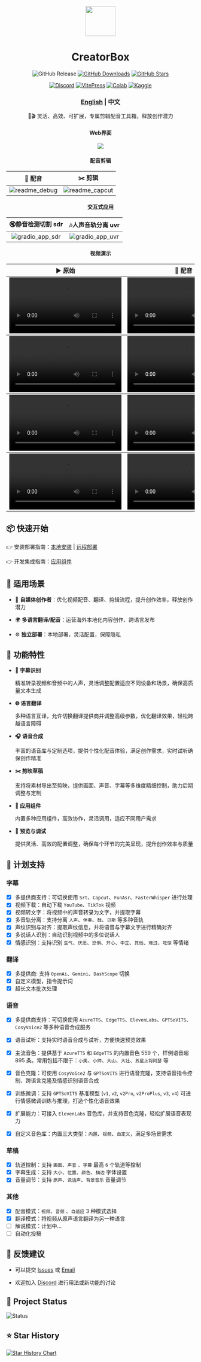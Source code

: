 <div align="center">

<img src="https://xiesx123.github.io/CreatorBox/favicon.ico" width="80" />

<h1 align="center">CreatorBox </h1>

![GitHub Release](https://img.shields.io/github/tag/xiesx123/CreatorBox.svg?style=flat&label=Release)
[![GitHub Downloads](https://img.shields.io/github/downloads/xiesx123/CreatorBox/total?logo=github&label=Downloads&color=0078D7)](https://github.com/xiesx123/CreatorBox/releases)
[![GitHub Stars](https://img.shields.io/github/stars/xiesx123/CreatorBox?logo=github&style=flat&label=Stars&color1=while)](https://github.com/xiesx123/CreatorBox/stargazers)

[![Discord](https://img.shields.io/badge/Discord-Online-44CC11?logo=discord&logoColor=white&)](https://discord.gg/kt6JWax3P6)
[![VitePress](https://img.shields.io/badge/VitePress-Doc-3E63DD?logo=markdown)](https://xiesx123.github.io/CreatorBox)
[![Colab](https://img.shields.io/badge/Colab-Launch-yellow?logo=googlecolab)](https://colab.research.google.com/drive/1VFN9991PEg2mRWWwdKhAdAmQyut7Wfu5?usp=sharing)
[![Kaggle](https://img.shields.io/badge/Kaggle-Launch-20BEFF?logo=kaggle)](https://www.kaggle.com/code/xiesx123)


  <h3><a href="README.md">English</a> | 中文 </h3>

🚀🎬 灵活、高效、可扩展，专属剪辑配音工具箱，释放创作潜力

  <h4>Web界面</h4>

![](https://xiesx123.github.io/CreatorBox/images/readme_main_zh.png)

  <h4>配音剪辑</h4>
    <table>
        <thead>
            <tr>
                <th align="center"><g-emoji class="g-emoji" alias="arrow_forward">🔧</g-emoji> 配音</th>
                <th align="center"><g-emoji class="g-emoji" alias="arrow_forward">✂️</g-emoji> 剪辑</th>
            </tr>
        </thead>
        <tbody>
            <tr>
                <td align="center">
                    <img src="https://xiesx123.github.io/CreatorBox/images/readme_debug.jpg" alt="readme_debug">
                </td>
                <td align="center">
                    <img src="https://xiesx123.github.io/CreatorBox/images/readme_capcut.jpg" alt="readme_capcut">
                </td>
            </tr>
        </tbody>
    </table>

  <h4>交互式应用</h4>
    <table>
        <thead>
            <tr>
                <th align="center"><g-emoji class="g-emoji" alias="arrow_forward">🔇</g-emoji>静音检测切割 sdr</th>
                <th align="center"><g-emoji class="g-emoji" alias="arrow_forward">🎶</g-emoji>人声音轨分离 uvr</th>
            </tr>
        </thead>
        <tbody>
            <tr>
            <td align="center">
                <img src="https://xiesx123.github.io/CreatorBox/images/gradio_app_sdr.png" alt="gradio_app_sdr">
            </td>
            <td align="center">
                <img src="https://xiesx123.github.io/CreatorBox/images/gradio_app_uvr.png" alt="gradio_app_uvr">
            </td>
            </tr>
        </tbody>
    </table>

  <h4>视频演示</h4>
    <table>
        <thead>
            <tr>
                <th align="center"><g-emoji class="g-emoji" alias="arrow_forward">▶️ 原始</th>
                <th align="center"><g-emoji class="g-emoji" alias="arrow_forward">🔁 配音</th>
            </tr>
        </thead>
        <!-- 大话西游 -->
        <tbody>
            <tr>
                <td align="center"><video
                        src="https://github.com/user-attachments/assets/b6e30353-5b08-4c12-8407-8d759233d193"></video></td>
                <td align="center"><video
                        src="https://github.com/user-attachments/assets/f57363c5-3110-4b1b-be3f-769c0e65fe9a"></video></td>
            </tr>
        </tbody>
      <!-- 求职面试 -->
      <tbody>
            <tr>
                <td align="center"><video
                        src="https://github.com/user-attachments/assets/327b819c-c811-4265-960b-83117e0da670"></video></td>
                <td align="center"><video
                        src="https://github.com/user-attachments/assets/ed6449df-dd04-45f0-9ab1-ce4a2a5b600c"></video></td>
            </tr>
        </tbody>
      <!-- 黑神话-->
      <tbody>
            <tr>
                <td align="center"><video
                        src="https://github.com/user-attachments/assets/c68c376e-54ef-4a6b-a195-fbe926c0de37"></video></td>
                <td align="center"><video
                        src="https://github.com/user-attachments/assets/e9424df6-0986-4118-af82-b5f140398471"></video></td>
            </tr>
        </tbody>
        <!-- 商品介绍-->
      <tbody>
            <tr>
                <td align="center"><video
                        src="https://github.com/user-attachments/assets/a1c9ea12-a3a0-4d0d-9d68-43659e6cc180"></video></td>
                <td align="center"><video
                        src="https://github.com/user-attachments/assets/6babdb77-90db-4ea7-b6eb-9614438fa0f1"></video></td>
            </tr>
        </tbody>
    </table>

</div>

## 📦 快速开始

👉 安装部署指南：[本地安装](https://xiesx123.github.io/CreatorBox/zh/deploy-local) | [远程部署](https://xiesx123.github.io/CreatorBox/zh/deploy-colab)

👉 开发集成指南：[应用组件](https://xiesx123.github.io/zh/CreatorBox/gradio)


## 🎨 适用场景

- 🎥 **自媒体创作者**：优化视频配音、翻译、剪辑流程，提升创作效率，释放创作潜力

- 🌍 **多语言翻译/配音**：运营海外本地化内容创作、跨语言发布

- ⚙️ **独立部署**：本地部署，灵活配置，保障隐私

## 🎯 功能特性

- **🎤 字幕识别**

  精准转录视频和音频中的人声，灵活调整配置适应不同设备和场景，确保高质量文本生成

- **🌐 语言翻译**

  多种语言互译，允许切换翻译提供商并调整高级参数，优化翻译效果，轻松跨越语言障碍

- **🎧 语音合成**

  丰富的语音库与定制选项，提供个性化配音体验，满足创作需求，实时试听确保创作精准

- **✂️ 剪映草稿**

  支持将素材导出至剪映，提供画面、声音、字幕等多维度精细控制，助力后期调整与定制

- **🧩 应用组件**

  内置多种应用组件，高效协作，灵活调用，适应不同用户需求

- **🔧 预览与调试**

  提供灵活、高效的配置调整，确保每个环节的完美呈现，提升创作效率与质量

## 📅 计划支持

### 字幕

- [x] 多提供商支持：可切换使用 `Srt`、`Capcut`、`FunAsr`、`FasterWhisper` 进行处理
- [x] 视频下载：自动下载 `YouTube`、`TikTok` 视频
- [x] 视频转文字：将视频中的声音转录为文字，并提取字幕
- [x] 多音轨分离：支持分离 `人声`、`伴奏`、`鼓`、`贝斯` 等多种音轨
- [x] 声纹识别与对齐：提取声纹信息，并将语音与字幕文字进行精确对齐
- [x] 多说话人识别：自动识别视频中的多位说话人
- [x] 情感识别：支持识别 `生气`、`厌恶`、`恐惧`、`开心`、`中立`、`其他`、`难过`、`吃惊` 等情绪

### 翻译

- [x] 多提供商: 支持 `OpenAi`、`Gemini`、`DashScope` 切换
- [x] 自定义模型，指令提示词
- [x] 超长文本批次处理

### 语音

- [x] 多提供商支持：可切换使用 `AzureTTS`、`EdgeTTS`、`ElevenLabs`、`GPTSoVITS`、`CosyVoice2` 等多种语音合成服务
- [x] 语音试听：支持实时语音合成与试听，方便快速预览效果
- [x] 主流音色：提供基于 `AzureTTS` 和 `EdgeTTS` 的内置音色 559 个，样例语音超 895 条。常用包括不限于：`小美`、`小帅`、`大山`、`大壮`、`五星上将阿瑟` 等
- [x] 音色克隆：可使用 `CosyVoice2` 与 `GPTSoVITS` 进行语音克隆，支持语音指令控制、跨语言克隆及情感识别语音合成
- [x] 训练微调：支持 `GPTSoVITS` 基准模型 (`v1`, `v2`, `v2Pro`, `v2ProPlus`, `v3`, `v4`) 可进行情感微调训练与推理，打造个性化语音效果
- [x] 扩展能力：可接入 `ElevenLabs` 音色库，并支持音色克隆，轻松扩展语音表现力
- [x] 自定义音色库：内置三大类型：`内置`、`视频`、`自定义`，满足多场景需求


### 草稿

- [x] 轨道控制：支持 `画面`、`声音` 、`字幕` 最高 `6` 个轨道等控制
- [x] 字幕生成：支持 `大小`、`位置`、`颜色`、`描边` 字体设置
- [x] 音量调节：支持 `原声`、`说话声`、`背景音乐` 音量调节

### 其他

- [x] 配音模式：`视频`、`音频` 、`自适应` 3 种模式选择
- [x] 翻译模式：将视频从原声语言翻译为另一种语言
- [ ] 解说模式：计划中...
- [ ] 自动化投稿

## 📢 反馈建议

- 可以提交 [Issues](https://github.com/xiesx123/CreatorBox/issues)
  或 [Email](mailto:xiesx123@gmail.com?subject=CreatoxBox%20Discussions&body=Hello,%20I%20would%20like%20to%20inquire%20about%20your%20project.%20Could%20you%20provide%20more%20details?)

- 欢迎加入 [Discord](https://discord.gg/ZSeETM6bsS) 进行用法或新功能的讨论

## 📌 Project Status

![Status](https://repobeats.axiom.co/api/embed/afc79d9210faea79913ee2e2c7e776886295e052.svg)

## ⭐ Star History

<a href="https://www.star-history.com/#xiesx123/CreatorBox&Date">
 <picture>
   <source media="(prefers-color-scheme: dark)" srcset="https://api.star-history.com/svg?repos=xiesx123/CreatorBox&type=Date&theme=dark" />
   <source media="(prefers-color-scheme: light)" srcset="https://api.star-history.com/svg?repos=xiesx123/CreatorBox&type=Date" />
   <img alt="Star History Chart" src="https://api.star-history.com/svg?repos=xiesx123/CreatorBox&type=Date" />
 </picture>
</a>
